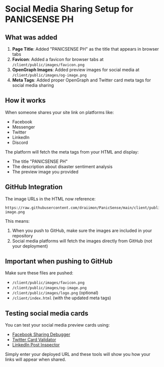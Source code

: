 # Social Media Sharing Setup for PANICSENSE PH

## What was added

1. **Page Title**: Added "PANICSENSE PH" as the title that appears in browser tabs
2. **Favicon**: Added a favicon for browser tabs at `/client/public/images/favicon.png`
3. **OpenGraph Images**: Added preview images for social media at `/client/public/images/og-image.png`
4. **Meta Tags**: Added proper OpenGraph and Twitter card meta tags for social media sharing

## How it works

When someone shares your site link on platforms like:
- Facebook
- Messenger
- Twitter
- LinkedIn
- Discord

The platform will fetch the meta tags from your HTML and display:
- The title "PANICSENSE PH"
- The description about disaster sentiment analysis
- The preview image you provided

## GitHub Integration

The image URLs in the HTML now reference:
```
https://raw.githubusercontent.com/draiimon/PanicSense/main/client/public/images/og-image.png
```

This means:
1. When you push to GitHub, make sure the images are included in your repository
2. Social media platforms will fetch the images directly from GitHub (not your deployment)

## Important when pushing to GitHub

Make sure these files are pushed:
- `/client/public/images/favicon.png`
- `/client/public/images/og-image.png`
- `/client/public/images/logo.png` (optional)
- `/client/index.html` (with the updated meta tags)

## Testing social media cards

You can test your social media preview cards using:
- [Facebook Sharing Debugger](https://developers.facebook.com/tools/debug/)
- [Twitter Card Validator](https://cards-dev.twitter.com/validator)
- [LinkedIn Post Inspector](https://www.linkedin.com/post-inspector/)

Simply enter your deployed URL and these tools will show you how your links will appear when shared.